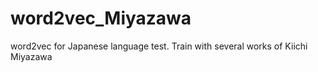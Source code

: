 # word2vec_Miyazawa
word2vec for Japanese language test. Train with several works of Kiichi Miyazawa
